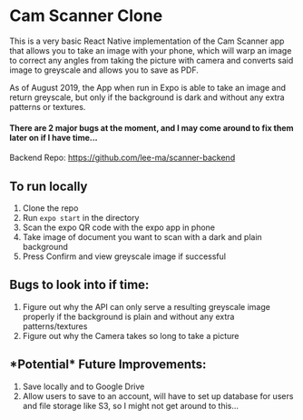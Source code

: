# Cam Scanner Clone
This is a very basic React Native implementation of the Cam Scanner app that allows you to take an image with your phone, which will warp an image to correct any angles from taking the picture with camera and converts said image to greyscale and allows you to save as PDF.

As of August 2019, the App when run in Expo is able to take an image and return greyscale, but only if the background is dark and without any extra patterns or textures.

#### There are 2 major bugs at the moment, and I may come around to fix them later on if I have time...

Backend Repo: https://github.com/lee-ma/scanner-backend

## To run locally
1. Clone the repo
2. Run `expo start` in the directory
3. Scan the expo QR code with the expo app in phone
4. Take image of document you want to scan with a dark and plain background
5. Press Confirm and view greyscale image if successful

## Bugs to look into if time:
1. Figure out why the API can only serve a resulting greyscale image properly if the background is plain and without any extra patterns/textures
2. Figure out why the Camera takes so long to take a picture

## \*Potential\* Future Improvements:
1. Save locally and to Google Drive
2. Allow users to save to an account, will have to set up database for users and file storage like S3, so I might not get around to this...
